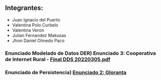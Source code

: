 ## Integrantes:
- Juan Ignacio del Puerto
- Valentina Polo Curbelo
- Valentina Veron
- Julian Fernandez Makusas
- Jhon Daniel Olmedo Paco

### Enunciado Modelado de Datos DER) Enunciado 3: Cooperativa de Internet Rural - [Final DDS 20220305.pdf](https://drive.google.com/file/d/1t_xkmCQVKMGhLi1-g_VOnrmcfoUZnU0l/view?usp=sharing)
### Enunciado de Persistencia) [Enunciado 2: Gloranta](https://docs.google.com/document/d/1vYvJtox8C0DDLW5PqS4pkayPHpqbo57t3ISXmHe0Qak/edit?pli=1#heading=h.yzb7kwg2gbp0)

